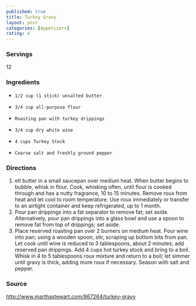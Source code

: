 ```yaml
---
published: true
title: Turkey Gravy
layout: post
categories: [Appetizers]
rating: 4
---
```

### Servings
12

### Ingredients
-     1/2 cup (1 stick) unsalted butter
-     3/4 cup all-purpose flour
-     Roasting pan with turkey drippings
-     3/4 cup dry white wine
-     4 cups Turkey Stock
-     Coarse salt and freshly ground pepper


### Directions
1. elt butter in a small saucepan over medium heat. When butter begins to bubble, whisk in flour. Cook, whisking often, until flour is cooked through and has a nutty fragrance, 10 to 15 minutes. Remove roux from heat and let cool to room temperature. Use roux immediately or transfer to an airtight container and keep refrigerated, up to 1 month.
2. Pour pan drippings into a fat separator to remove fat; set aside. Alternatively, pour pan drippings into a glass bowl and use a spoon to remove fat from top of drippings; set aside.
3. Place reserved roasting pan over 2 burners on medium heat. Pour wine into pan; using a wooden spoon, stir, scraping up bottom bits from pan. Let cook until wine is reduced to 3 tablespoons, about 2 minutes; add reserved pan drippings. Add 4 cups hot turkey stock and bring to a boil. Whisk in 4 to 5 tablespoons roux mixture and return to a boil; let simmer until gravy is thick, adding more roux if necessary. Season with salt and pepper.

### Source
<a href="http://www.marthastewart.com/867264/turkey-gravy" target="new">http://www.marthastewart.com/867264/turkey-gravy</a>
